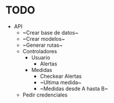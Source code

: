 # TODO
+ API
  + ~Crear base de datos~
  + ~Crear modelos~
  + ~Generar rutas~
  + Controladores
    + Usuario
      + Alertas
    + Medidas
      + Checkear Alertas
      + ~Ultima medida~
      + ~Medidas desde A hasta B~
  + Pedir credenciales
